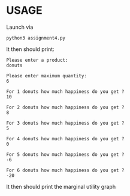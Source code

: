 # USAGE

Launch via

```python3 assignment4.py```

It then should print:
```
Please enter a product:
donuts

Please enter maximum quantity:
6

For 1 donuts how much happiness do you get ?
10

For 2 donuts how much happiness do you get ?
8

For 3 donuts how much happiness do you get ?
5

For 4 donuts how much happiness do you get ?
0

For 5 donuts how much happiness do you get ?
-6

For 6 donuts how much happiness do you get ?
-20
```

It then should print the marginal utility graph
